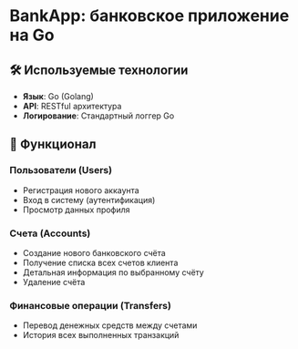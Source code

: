 # BankApp: банковское приложение на Go  

## 🛠 Используемые технологии  
- **Язык**: Go (Golang)  
- **API**: RESTful архитектура  
- **Логирование**: Стандартный логгер Go  

## 🚀 Функционал  

### Пользователи (Users)  
- Регистрация нового аккаунта  
- Вход в систему (аутентификация)  
- Просмотр данных профиля  

### Счета (Accounts)  
- Создание нового банковского счёта  
- Получение списка всех счетов клиента  
- Детальная информация по выбранному счёту  
- Удаление счёта  

### Финансовые операции (Transfers)  
- Перевод денежных средств между счетами  
- История всех выполненных транзакций  

